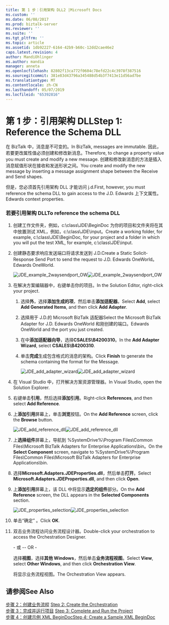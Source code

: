 ```yaml
---
title: 第 1 步：引用架构 DLL2 |Microsoft Docs
ms.custom: ''
ms.date: 06/08/2017
ms.prod: biztalk-server
ms.reviewer: ''
ms.suite: ''
ms.tgt_pltfrm: ''
ms.topic: article
ms.assetid: 1db92227-6164-42b9-b60c-12dd2cae46e2
caps.latest.revision: 4
author: MandiOhlinger
ms.author: mandia
manager: anneta
ms.openlocfilehash: 82802f13ca772f0604c78efd22c4c3978f387516
ms.sourcegitcommit: 381e83d43796a345488d54b3f7413e11d56ad7be
ms.translationtype: MT
ms.contentlocale: zh-CN
ms.lasthandoff: 05/07/2019
ms.locfileid: "65392816"
---
```

# <a name="step-1-reference-the-schema-dll"></a><span data-ttu-id="9e0e4-102">第 1 步：引用架构 DLL</span><span class="sxs-lookup"><span data-stu-id="9e0e4-102">Step 1: Reference the Schema DLL</span></span>
<span data-ttu-id="9e0e4-103">在 BizTalk 中，消息是不可变的。</span><span class="sxs-lookup"><span data-stu-id="9e0e4-103">In BizTalk, messages are immutable.</span></span> <span data-ttu-id="9e0e4-104">因此，若要更改属性值必须创建和修改新消息。</span><span class="sxs-lookup"><span data-stu-id="9e0e4-104">Therefore, to change a property value you must create and modify a new message.</span></span> <span data-ttu-id="9e0e4-105">创建和修改新消息的方法是插入消息赋值形状在接收和发送形状之间。</span><span class="sxs-lookup"><span data-stu-id="9e0e4-105">You create and modify the new message by inserting a message assignment shape between the Receive and Send shapes.</span></span>  
  
 <span data-ttu-id="9e0e4-106">但是，您必须首先引用架构 DLL 才能访问 j.d.</span><span class="sxs-lookup"><span data-stu-id="9e0e4-106">First, however, you must reference the schema DLL to gain access to the J.D.</span></span> <span data-ttu-id="9e0e4-107">Edwards 上下文属性。</span><span class="sxs-lookup"><span data-stu-id="9e0e4-107">Edwards context properties.</span></span>  
  
### <a name="to-reference-the-schema-dll"></a><span data-ttu-id="9e0e4-108">若要引用架构 DLL</span><span class="sxs-lookup"><span data-stu-id="9e0e4-108">To reference the schema DLL</span></span>  
  
1. <span data-ttu-id="9e0e4-109">创建工作文件夹，例如，c:\class\JDE\BeginDoc 为你的项目和文件夹将在其中放置测试 XML，例如，c:\class\JDE\input。</span><span class="sxs-lookup"><span data-stu-id="9e0e4-109">Create a working folder, for example, c:\class\JDE\BeginDoc, for your project and a folder in which you will put the test XML, for example, c:\class\JDE\input.</span></span>  
  
2. <span data-ttu-id="9e0e4-110">创建静态要求响应发送端口将请求发送到 J.D.</span><span class="sxs-lookup"><span data-stu-id="9e0e4-110">Create a Static Solicit-Response Send Port to send the request to J.D.</span></span> <span data-ttu-id="9e0e4-111">Edwards OneWorld。</span><span class="sxs-lookup"><span data-stu-id="9e0e4-111">Edwards OneWorld.</span></span>  
  
    <span data-ttu-id="9e0e4-112">![](../core/media/jde-example-2waysendport-ow.gif "JDE_example_2waysendport_OW")</span><span class="sxs-lookup"><span data-stu-id="9e0e4-112">![](../core/media/jde-example-2waysendport-ow.gif "JDE_example_2waysendport_OW")</span></span>  
  
3. <span data-ttu-id="9e0e4-113">在解决方案编辑器中，右键单击你的项目。</span><span class="sxs-lookup"><span data-stu-id="9e0e4-113">In the Solution Editor, right-click your project.</span></span>  
  
   1. <span data-ttu-id="9e0e4-114">选择**外**，选择**添加生成的项**，然后单击**添加适配器**。</span><span class="sxs-lookup"><span data-stu-id="9e0e4-114">Select **Add**, select **Add Generated Items**, and then click **Add Adapter**.</span></span>  
  
   2. <span data-ttu-id="9e0e4-115">选择用于 J.D.的 Microsoft BizTalk 适配器</span><span class="sxs-lookup"><span data-stu-id="9e0e4-115">Select the Microsoft BizTalk Adapter for J.D.</span></span> <span data-ttu-id="9e0e4-116">Edwards OneWorld 和刚创建的端口。</span><span class="sxs-lookup"><span data-stu-id="9e0e4-116">Edwards OneWorld and the port you just created.</span></span>  
  
   3. <span data-ttu-id="9e0e4-117">在中**添加适配器向导**，选择**CSALES\B4200310**。</span><span class="sxs-lookup"><span data-stu-id="9e0e4-117">In the **Add Adapter Wizard**, select **CSALES\B4200310**.</span></span>  
  
   4. <span data-ttu-id="9e0e4-118">单击**完成**生成包含格式的消息的架构。</span><span class="sxs-lookup"><span data-stu-id="9e0e4-118">Click **Finish** to generate the schema containing the format for the Message.</span></span>  
  
      <span data-ttu-id="9e0e4-119">![](../core/media/jde-add-adapter-wizard.gif "JDE_add_adapter_wizard")</span><span class="sxs-lookup"><span data-stu-id="9e0e4-119">![](../core/media/jde-add-adapter-wizard.gif "JDE_add_adapter_wizard")</span></span>  
  
4. <span data-ttu-id="9e0e4-120">在 Visual Studio 中，打开解决方案资源管理器。</span><span class="sxs-lookup"><span data-stu-id="9e0e4-120">In Visual Studio, open the Solution Explorer.</span></span>  
  
5. <span data-ttu-id="9e0e4-121">右键单击**引用**，然后选择**添加引用**。</span><span class="sxs-lookup"><span data-stu-id="9e0e4-121">Right-click **References**, and then select **Add Reference**.</span></span>  
  
6. <span data-ttu-id="9e0e4-122">上**添加引用**屏幕上，单击**浏览**按钮。</span><span class="sxs-lookup"><span data-stu-id="9e0e4-122">On the **Add Reference** screen, click the **Browse** button.</span></span>  
  
    <span data-ttu-id="9e0e4-123">![](../core/media/jde-add-reference-dll.gif "JDE_add_reference_dll")</span><span class="sxs-lookup"><span data-stu-id="9e0e4-123">![](../core/media/jde-add-reference-dll.gif "JDE_add_reference_dll")</span></span>  
  
7. <span data-ttu-id="9e0e4-124">上**选择组件**屏幕上，导航到 %SystemDrive%\Program Files\Common Files\Microsoft BizTalk Adapters for Enterprise Applications\bin。</span><span class="sxs-lookup"><span data-stu-id="9e0e4-124">On the **Select Component** screen, navigate to %SystemDrive%\Program Files\Common Files\Microsoft BizTalk Adapters for Enterprise Applications\bin.</span></span>  
  
8. <span data-ttu-id="9e0e4-125">选择**Microsoft.Adapters.JDEProperties.dll**，然后单击**打开**。</span><span class="sxs-lookup"><span data-stu-id="9e0e4-125">Select **Microsoft.Adapters.JDEProperties.dll**, and then click **Open**.</span></span>  
  
9. <span data-ttu-id="9e0e4-126">上**添加引用**屏幕上，该 DLL 中将显示**选定的组件**部分。</span><span class="sxs-lookup"><span data-stu-id="9e0e4-126">On the **Add Reference** screen, the DLL appears in the **Selected Components** section.</span></span>  
  
     <span data-ttu-id="9e0e4-127">![](../core/media/jde-properties-selection.gif "JDE_properties_selection")</span><span class="sxs-lookup"><span data-stu-id="9e0e4-127">![](../core/media/jde-properties-selection.gif "JDE_properties_selection")</span></span>  
  
10. <span data-ttu-id="9e0e4-128">单击“确定” 。</span><span class="sxs-lookup"><span data-stu-id="9e0e4-128">Click **OK**.</span></span>  
  
11. <span data-ttu-id="9e0e4-129">双击业务流程访问业务流程设计器。</span><span class="sxs-lookup"><span data-stu-id="9e0e4-129">Double-click your orchestration to access the Orchestration Designer.</span></span>  
  
     <span data-ttu-id="9e0e4-130">\- 或 -</span><span class="sxs-lookup"><span data-stu-id="9e0e4-130">\- OR -</span></span>  
  
     <span data-ttu-id="9e0e4-131">选择**视图**，选择**其他 Windows**，然后单击**业务流程视图**。</span><span class="sxs-lookup"><span data-stu-id="9e0e4-131">Select **View**, select **Other Windows**, and then click **Orchestration View**.</span></span>  
  
     <span data-ttu-id="9e0e4-132">将显示业务流程视图。</span><span class="sxs-lookup"><span data-stu-id="9e0e4-132">The Orchestration View appears.</span></span>  
  
## <a name="see-also"></a><span data-ttu-id="9e0e4-133">请参阅</span><span class="sxs-lookup"><span data-stu-id="9e0e4-133">See Also</span></span>  
 <span data-ttu-id="9e0e4-134">[步骤 2：创建业务流程](../core/step-2-create-the-orchestration1.md) </span><span class="sxs-lookup"><span data-stu-id="9e0e4-134">[Step 2: Create the Orchestration](../core/step-2-create-the-orchestration1.md) </span></span>  
 <span data-ttu-id="9e0e4-135">[步骤 3：完成并运行项目](../core/step-3-complete-and-run-the-project2.md) </span><span class="sxs-lookup"><span data-stu-id="9e0e4-135">[Step 3: Complete and Run the Project](../core/step-3-complete-and-run-the-project2.md) </span></span>  
 [<span data-ttu-id="9e0e4-136">步骤 4：创建示例 XML BeginDoc</span><span class="sxs-lookup"><span data-stu-id="9e0e4-136">Step 4: Create a Sample XML BeginDoc</span></span>](../core/step-4-create-a-sample-xml-begindoc1.md)